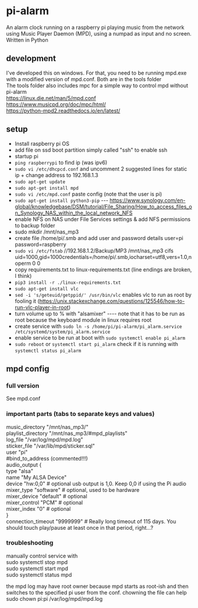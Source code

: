 # pi-alarm
An alarm clock running on a raspberry pi playing music from the network using Music Player Daemon (MPD), using a numpad as input and no screen. Written in Python

## development
I've developed this on windows. For that, you need to be running mpd.exe with a modified version of mpd.conf. Both are in the tools folder  
The tools folder also includes mpc for a simple way to control mpd without pi-alarm  
https://linux.die.net/man/5/mpd.conf  
https://www.musicpd.org/doc/mpc/html/  
https://python-mpd2.readthedocs.io/en/latest/  

## setup
- Install raspberry pi OS
- add file on ssd boot partition simply called "ssh" to enable ssh
- startup pi
- `ping raspberrypi` to find ip (was ipv6)
- `sudo vi /etc/dhcpcd.conf` and uncomment 2 suggested lines for static ip + change address to 192.168.1.3
- `sudo apt-get update`
- `sudo apt-get install mpd`
- `sudo vi /etc/mpd.conf`
	paste config (note that the user is pi)
- `sudo apt-get install python3-pip`
--- https://www.synology.com/en-global/knowledgebase/DSM/tutorial/File_Sharing/How_to_access_files_on_Synology_NAS_within_the_local_network_NFS
- enable NFS on NAS under File Services settings & add NFS permissions to backup folder
- sudo mkdir /mnt/nas_mp3
- create file /home/pi/.smb and add user and password details
	user=pi
	password=raspberry
- `sudo vi /etc/fstab`
	//192.168.1.2/Backup/MP3 /mnt/nas_mp3 cifs uid=1000,gid=1000credentials=/home/pi/.smb,iocharset=utf8,vers=1.0,noperm 0 0
- copy requirements.txt to linux-requirements.txt (line endings are broken, I think)
- `pip3 install -r ./linux-requirements.txt`
- `sudo apt-get install vlc`
- `sed -i 's/geteuid/getppid/' /usr/bin/vlc`
	enables vlc to run as root by fooling it (https://unix.stackexchange.com/questions/125546/how-to-run-vlc-player-in-root)
- turn volume up to % with "alsamixer"
---- note that it has to be run as root because the keyboard module in linux requires root
- create service with
	`sudo ln -s /home/pi/pi-alarm/pi_alarm.service /etc/systemd/system/pi_alarm.service`
- enable service to be run at boot with
	`sudo systemctl enable pi_alarm`
- `sudo reboot` or `systemctl start pi_alarm`
	check if it is running with `systemctl status pi_alarm`

## mpd config
### full version
See mpd.conf

### important parts (tabs to separate keys and values)
music_directory "/mnt/nas_mp3/"  
playlist_directory  "/mnt/nas_mp3/#mpd_playlists"  
log_file  "/var/log/mpd/mpd.log"  
sticker_file  "/var/lib/mpd/sticker.sql"  
user  "pi"  
#bind_to_address (commented!!!)  
audio_output {  
	type		"alsa"  
	name		"My ALSA Device"  
	device		"hw:0,0"	# optional usb output is 1,0. Keep 0,0 if using the Pi audio  
	mixer_type      "software"      # optional, used to be hardware  
	mixer_device	"default"	# optional  
	mixer_control	"PCM"		# optional  
	mixer_index	"0"		# optional  
}  
connection_timeout  "9999999" # Really long timeout of 115 days. You should touch play/pause at least once in that period, right...?  

### troubleshooting
manually control service with  
sudo systemctl stop mpd  
sudo systemctl start mpd  
sudo systemctl status mpd  
  
the mpd log may have root owner because mpd starts as root-ish and then switches to the specified pi user from the conf. chowning the file can help  
sudo chown pi:pi /var/log/mpd/mpd.log  